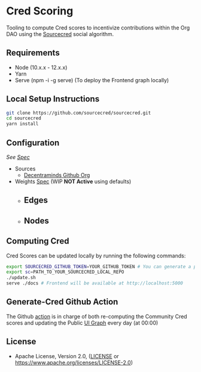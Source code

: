 # Cred Scoring

Tooling to compute Cred scores to incentivize contributions within the Org DAO using the [Sourcecred](https://sourcecred.io/) social algorithm.

## Requirements

* Node (10.x.x - 12.x.x)
* Yarn
* Serve (npm -i -g serve) (To deploy the Frontend graph locally)

## Local Setup Instructions

```bash
git clone https://github.com/sourcecred/sourcecred.git
cd sourcecred
yarn install
```

## Configuration

*See [Spec](project.json)*

* Sources
  - [Decentraminds Github Org](https://github.com/decentraminds)
* Weights [Spec](weights.json) (WIP **NOT Active** using defaults)
  - Edges
    - 
  - Nodes
    - 

## Computing Cred

Cred Scores can be updated locally by running the following commands:

```Bash
export SOURCECRED_GITHUB_TOKEN=YOUR_GITHUB_TOKEN # You can generate a personal API Token here -> https://github.com/settings/tokens
export sc=PATH_TO_YOUR_SOURCECRED_LOCAL_REPO
./update.sh
serve ./docs # Frontend will be available at http://localhost:5000
```

## Generate-Cred Github Action

The Github [action](.github/workflows/generate-cred.yml) is in charge of both re-computing the Community Cred scores and updating the Public [UI Graph](https://decentraminds.github.io/cred/timeline/@decentraminds/) every day (at 00:00)

## License

* Apache License, Version 2.0, ([LICENSE](LICENSE) or <https://www.apache.org/licenses/LICENSE-2.0>)




